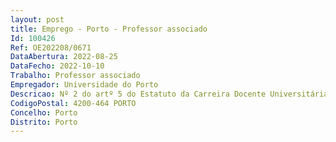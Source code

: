 ```yaml
--- 
layout: post
title: Emprego - Porto - Professor associado
Id: 100426
Ref: OE202208/0671
DataAbertura: 2022-08-25
DataFecho: 2022-10-10
Trabalho: Professor associado
Empregador: Universidade do Porto
Descricao: Nº 2 do artº 5 do Estatuto da Carreira Docente Universitária
CodigoPostal: 4200-464 PORTO
Concelho: Porto
Distrito: Porto
--- 
```

